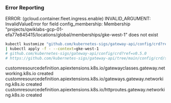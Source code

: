 ### Error Reporting

ERROR: (gcloud.container.fleet.ingress.enable) INVALID_ARGUMENT: InvalidValueError for field config_membership: Membership "projects/qwiklabs-gcp-01-efa77e845415/locations/global/memberships/gke-west-1" does not exist

```bash
kubectl kustomize "github.com/kubernetes-sigs/gateway-api/config/crd?ref=v0.5.0" \
| kubectl apply -f - --context=gke-west-1
# github.com/kubernetes-sigs/gateway-api/config/crd?ref=v0.5.0
# https://github.com/kubernetes-sigs/gateway-api/tree/main/config/crd/standard

```

customresourcedefinition.apiextensions.k8s.io/gatewayclasses.gateway.networking.k8s.io created
customresourcedefinition.apiextensions.k8s.io/gateways.gateway.networking.k8s.io created
customresourcedefinition.apiextensions.k8s.io/httproutes.gateway.networking.k8s.io created
